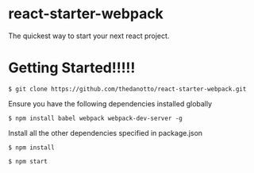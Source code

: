 # react-starter-webpack
The quickest way to start your next react project.

# Getting Started!!!!!

    $ git clone https://github.com/thedanotto/react-starter-webpack.git

Ensure you have the following dependencies installed globally

    $ npm install babel webpack webpack-dev-server -g

Install all the other dependencies specified in package.json

    $ npm install

    $ npm start
